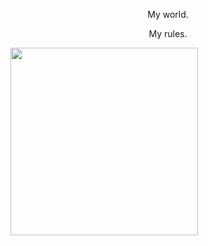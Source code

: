 <div>
  <p style="text-align: center;">My world.</p>
  <p style="text-align: center;">My rules.</p>
</div>
<img src="https://user-images.githubusercontent.com/79895194/117393169-2045de80-af26-11eb-969a-572df99af4e3.jpg" width="300"/>
